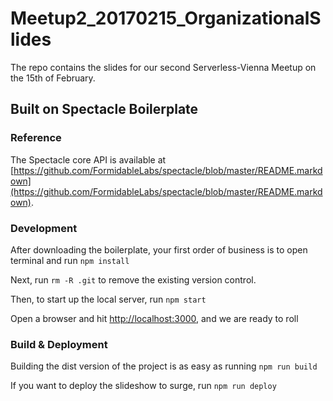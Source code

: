 # Meetup2_20170215_OrganizationalSlides
The repo contains the slides for our second Serverless-Vienna Meetup on the 15th of February.

## Built on Spectacle Boilerplate

### Reference

The Spectacle core API is available at [https://github.com/FormidableLabs/spectacle/blob/master/README.markdown](https://github.com/FormidableLabs/spectacle/blob/master/README.markdown).

### Development

After downloading the boilerplate, your first order of business is to open terminal and run `npm install`

Next, run `rm -R .git` to remove the existing version control.

Then, to start up the local server, run `npm start`

Open a browser and hit [http://localhost:3000](http://localhost:3000), and we are ready to roll

### Build & Deployment

Building the dist version of the project is as easy as running `npm run build`

If you want to deploy the slideshow to surge, run `npm run deploy`
